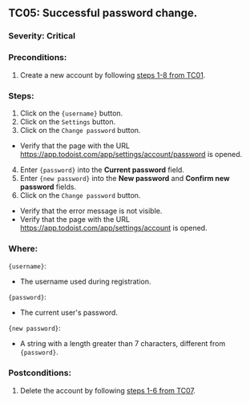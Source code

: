 ## TC05: Successful password change.
### Severity: Critical
### Preconditions:
1. Create a new account by following [steps 1-8 from TC01](TC01.md).
### Steps:
1. Click on the `{username}` button.
2. Click on the `Settings` button.
3. Click on the `Change password` button.
* Verify that the page with the URL https://app.todoist.com/app/settings/account/password is opened.
4. Enter `{password}` into the **Current password** field.
5. Enter `{new password}` into the **New password** and **Confirm new password** fields.
6. Click on the `Change password` button.
* Verify that the error message is not visible.
* Verify that the page with the URL https://app.todoist.com/app/settings/account is opened.
### Where:
`{username}`:
* The username used during registration.

`{password}`:
* The current user's password.

`{new password}`:
* A string with a length greater than 7 characters, different from `{password}`.

### Postconditions:
1. Delete the account by following  [steps 1-6 from TC07](TC07.md).
